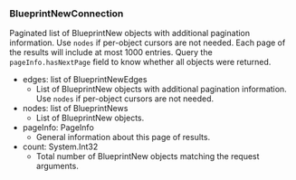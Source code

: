### BlueprintNewConnection
Paginated list of BlueprintNew objects with additional pagination information. Use `nodes` if per-object cursors are not needed. Each page of the results will include at most 1000 entries. Query the `pageInfo.hasNextPage` field to know whether all objects were returned.

- edges: list of BlueprintNewEdges
  - List of BlueprintNew objects with additional pagination information. Use `nodes` if per-object cursors are not needed.
- nodes: list of BlueprintNews
  - List of BlueprintNew objects.
- pageInfo: PageInfo
  - General information about this page of results.
- count: System.Int32
  - Total number of BlueprintNew objects matching the request arguments.
